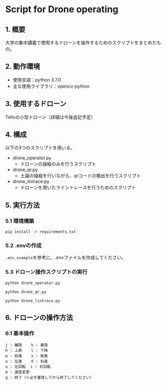 # Script for Drone operating
## 1. 概要
大学の集中講義で使用するドローンを操作するためのスクリプトをまとめたもの。

## 2. 動作環境
- 使用言語：python 3.7.0
- 主な使用ライブラリ：opencv-python

## 3. 使用するドローン
Telloの小型ドローン（詳細は今後追記予定）

## 4. 構成
以下の3つのスクリプトを用いる。
- drone_operator.py
    - ドローンの操縦のみを行うスクリプト
- drone_qr.py
    - 土論の操縦を行いながら、qrコードの検出を行うスクリプト
- drone_lintrace.py
    - ドローンを用いたライントレースを行うためのスクリプト

## 5. 実行方法
### 5.1 環境構築
```
pip install -r requirements.txt
```

### 5.2 .envの作成
`.env_example`を参考に、.envファイルを作成してください。

### 5.3 ドローン操作スクリプトの実行
```
python drone_operator.py
```
```
python drone_qr.py
```
```
python drone_lintrace.py
```

## 6. ドローンの操作方法
### 6.1 基本操作
```
j : 離陸    k : 着陸
h : 上昇    l : 下降
w : 前進    s : 後進
a : 左進    d : 右進
u : 左回転  i : 右回転
m : 速度変更
q : 終了（※必ず着陸してから終了してください）
```




